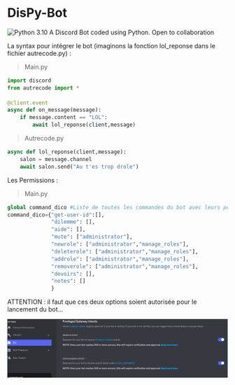 # DisPy-Bot

![Python 3.10](https://img.shields.io/badge/python-3.10-green.svg)
A Discord Bot coded using Python. Open to collaboration

La syntax pour intégrer le bot (imaginons la fonction lol_reponse dans le fichier autrecode.py) :
> Main.py
```py
import discord
from autrecode import *

@client.event
async def on_message(message):
    if message.content == "LOL":
        await lol_reponse(client,message)
```
> Autrecode.py
```py
async def lol_reponse(client,message):
    salon = message.channel
    await salon.send("Au t'es trop drole")
```

Les Permissions :
> Main.py
````py
global command_dico #Liste de toutes les commandes du bot avec leurs permitions
command_dico={"get-user-id":[],
              "dilemme": [],
              "aide": [],
              "mute": ["administrator"],
              "newrole": ["administrator","manage_roles"],
              "deleterole": ["administrator","manage_roles"],
              "addrole": ["administrator","manage_roles"],
              "removerole": ["administrator","manage_roles"],
              "devoirs": [],
              "notes": []
              }
 ````

ATTENTION : il faut que ces deux options soient autorisée pour le lancement du bot...

<img src="presentation1.png">
